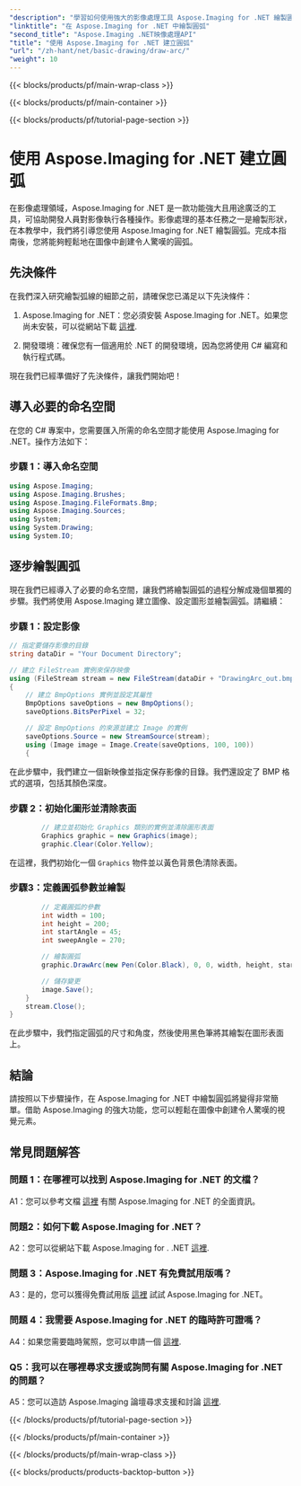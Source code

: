 ```yaml
---
"description": "學習如何使用強大的影像處理工具 Aspose.Imaging for .NET 繪製圓弧。逐步指南幫助您創造令人驚嘆的視覺效果。"
"linktitle": "在 Aspose.Imaging for .NET 中繪製圓弧"
"second_title": "Aspose.Imaging .NET映像處理API"
"title": "使用 Aspose.Imaging for .NET 建立圓弧"
"url": "/zh-hant/net/basic-drawing/draw-arc/"
"weight": 10
---
```


{{< blocks/products/pf/main-wrap-class >}}

{{< blocks/products/pf/main-container >}}

{{< blocks/products/pf/tutorial-page-section >}}

# 使用 Aspose.Imaging for .NET 建立圓弧

在影像處理領域，Aspose.Imaging for .NET 是一款功能強大且用途廣泛的工具，可協助開發人員對影像執行各種操作。影像處理的基本任務之一是繪製形狀，在本教學中，我們將引導您使用 Aspose.Imaging for .NET 繪製圓弧。完成本指南後，您將能夠輕鬆地在圖像中創建令人驚嘆的圓弧。

## 先決條件

在我們深入研究繪製弧線的細節之前，請確保您已滿足以下先決條件：

1. Aspose.Imaging for .NET：您必須安裝 Aspose.Imaging for .NET。如果您尚未安裝，可以從網站下載 [這裡](https://releases。aspose.com/imaging/net/).

2. 開發環境：確保您有一個適用於 .NET 的開發環境，因為您將使用 C# 編寫和執行程式碼。

現在我們已經準備好了先決條件，讓我們開始吧！

## 導入必要的命名空間

在您的 C# 專案中，您需要匯入所需的命名空間才能使用 Aspose.Imaging for .NET。操作方法如下：

### 步驟 1：導入命名空間

```csharp
using Aspose.Imaging;
using Aspose.Imaging.Brushes;
using Aspose.Imaging.FileFormats.Bmp;
using Aspose.Imaging.Sources;
using System;
using System.Drawing;
using System.IO;
```

## 逐步繪製圓弧

現在我們已經導入了必要的命名空間，讓我們將繪製圓弧的過程分解成幾個單獨的步驟。我們將使用 Aspose.Imaging 建立圖像、設定圖形並繪製圓弧。請繼續：

### 步驟 1：設定影像

```csharp
// 指定要儲存影像的目錄
string dataDir = "Your Document Directory";

// 建立 FileStream 實例來保存映像
using (FileStream stream = new FileStream(dataDir + "DrawingArc_out.bmp", FileMode.Create))
{
    // 建立 BmpOptions 實例並設定其屬性
    BmpOptions saveOptions = new BmpOptions();
    saveOptions.BitsPerPixel = 32;

    // 設定 BmpOptions 的來源並建立 Image 的實例
    saveOptions.Source = new StreamSource(stream);
    using (Image image = Image.Create(saveOptions, 100, 100))
    {
```

在此步驟中，我們建立一個新映像並指定保存影像的目錄。我們還設定了 BMP 格式的選項，包括其顏色深度。

### 步驟 2：初始化圖形並清除表面

```csharp
        // 建立並初始化 Graphics 類別的實例並清除圖形表面
        Graphics graphic = new Graphics(image);
        graphic.Clear(Color.Yellow);
```

在這裡，我們初始化一個 `Graphics` 物件並以黃色背景色清除表面。

### 步驟3：定義圓弧參數並繪製

```csharp
        // 定義圓弧的參數
        int width = 100;
        int height = 200;
        int startAngle = 45;
        int sweepAngle = 270;

        // 繪製圓弧
        graphic.DrawArc(new Pen(Color.Black), 0, 0, width, height, startAngle, sweepAngle);

        // 儲存變更
        image.Save();
    }
    stream.Close();
}
```

在此步驟中，我們指定圓弧的尺寸和角度，然後使用黑色筆將其繪製在圖形表面上。

## 結論

請按照以下步驟操作，在 Aspose.Imaging for .NET 中繪製圓弧將變得非常簡單。借助 Aspose.Imaging 的強大功能，您可以輕鬆在圖像中創建令人驚嘆的視覺元素。

## 常見問題解答

### 問題 1：在哪裡可以找到 Aspose.Imaging for .NET 的文檔？

A1：您可以參考文檔 [這裡](https://reference.aspose.com/imaging/net/) 有關 Aspose.Imaging for .NET 的全面資訊。

### 問題2：如何下載 Aspose.Imaging for .NET？

A2：您可以從網站下載 Aspose.Imaging for . .NET [這裡](https://releases。aspose.com/imaging/net/).

### 問題 3：Aspose.Imaging for .NET 有免費試用版嗎？

A3：是的，您可以獲得免費試用版 [這裡](https://releases.aspose.com/) 試試 Aspose.Imaging for .NET。

### 問題 4：我需要 Aspose.Imaging for .NET 的臨時許可證嗎？

A4：如果您需要臨時駕照，您可以申請一個 [這裡](https://purchase。aspose.com/temporary-license/).

### Q5：我可以在哪裡尋求支援或詢問有關 Aspose.Imaging for .NET 的問題？

A5：您可以造訪 Aspose.Imaging 論壇尋求支援和討論 [這裡](https://forum。aspose.com/).


{{< /blocks/products/pf/tutorial-page-section >}}

{{< /blocks/products/pf/main-container >}}

{{< /blocks/products/pf/main-wrap-class >}}

{{< blocks/products/products-backtop-button >}}
